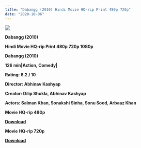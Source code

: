 ```yaml
---
title: "Dabangg (2010) Hindi Movie HQ-rip Print 480p 720p"
date: "2020-10-06"
---
```


[**![](https://1.bp.blogspot.com/-j4hbKit-ysw/Xs3x-UwRYII/AAAAAAAACO4/jnCTynK8JxgcNtIkdrIqLlOSl3zz9uuGQCLcBGAsYHQ/s1600/dabbang.jpg)**](https://1.bp.blogspot.com/-j4hbKit-ysw/Xs3x-UwRYII/AAAAAAAACO4/jnCTynK8JxgcNtIkdrIqLlOSl3zz9uuGQCLcBGAsYHQ/s1600/dabbang.jpg)

 **Dabangg (2010)**

**Hindi Movie HQ-rip Print 480p 720p 1080p**

**Dabangg (2010)**

**126 min|Action, Comedy|**

**Rating: 6.2 / 10** 

**Director: Abhinav Kashyap**

**Creator: Dilip Shukla, Abhinav Kashyap**

**Actors: Salman Khan, Sonakshi Sinha, Sonu Sood, Arbaaz Khan**

 **Movie HQ-rip 480p** 

**[Download](http://linkgenerator.tk//59)** 

 **Movie HQ-rip 720p** 

**[Download](https://royalfitness.xyz/archives/2288)**
